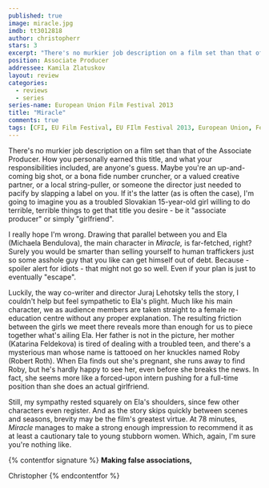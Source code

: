 ```yaml
---
published: true
image: miracle.jpg
imdb: tt3012818
author: christopherr 
stars: 3
excerpt: "There's no murkier job description on a film set than that of the Associate Producer. How you personally earned this title, and what your responsibilities included, are anyone's guess."
position: Associate Producer
addressee: Kamila Zlatuskov
layout: review
categories: 
  - reviews
  - series
series-name: European Union Film Festival 2013
title: "Miracle"
comments: true
tags: [CFI, EU Film Festival, EU FIlm Festival 2013, European Union, Festivals, Letters, Slovakia, Slovakian]
---
```

There's no murkier job description on a film set than that of the Associate Producer. How you personally earned this title, and what your responsibilities included, are anyone's guess. Maybe you're an up-and-coming big shot, or a bona fide number cruncher, or a valued creative partner, or a local string-puller, or someone the director just needed to pacify by slapping a label on you. If it's the latter (as is often the case), I'm going to imagine you as a troubled Slovakian 15-year-old girl willing to do terrible, terrible things to get that title you desire - be it "associate producer" or simply "girlfriend".  

I really hope I'm wrong. Drawing that parallel between you and Ela (Michaela Bendulova), the main character in _Miracle,_ is far-fetched, right? Surely you would be smarter than selling yourself to human traffickers just so some asshole guy that you like can get himself out of debt. Because - spoiler alert for idiots - that might not go so well. Even if your plan is just to eventually "escape".

Luckily, the way co-writer and director Juraj Lehotsky tells the story, I couldn't help but feel sympathetic to Ela's plight. Much like his main character, we as audience members are taken straight to a female re-education centre without any proper explanation. The resulting friction between the girls we meet there reveals more than enough for us to piece together what's ailing Ela. Her father is not in the picture, her mother (Katarina Feldekova) is tired of dealing with a troubled teen, and there's a mysterious man whose name is tattooed on her knuckles named Roby (Robert Roth). When Ela finds out she's pregnant, she runs away to find Roby, but he's hardly happy to see her, even before she breaks the news. In fact, she seems more like a forced-upon intern pushing for a full-time position than she does an actual girlfriend. 

Still, my sympathy rested squarely on Ela's shoulders, since few other characters even register. And as the story skips quickly between scenes and seasons, brevity may be the film's greatest virtue. At 78 minutes, _Miracle_ manages to make a strong enough impression to recommend it as at least a cautionary tale to young stubborn women. Which, again, I'm sure you're nothing like.

{% contentfor signature %}
**Making false associations,**

Christopher
{% endcontentfor %}
